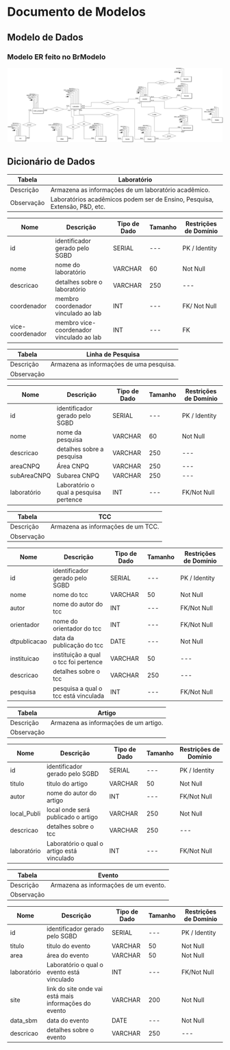 # Documento de Modelos

## Modelo de Dados

### Modelo ER feito no BrModelo

![Modelo ER](/docs//images/Modelo_ER.png)


## Dicionário de Dados

|   Tabela   | Laboratório |
| ---------- | ----------- |
| Descrição  | Armazena as informações de um laboratório acadêmico. |
| Observação | Laboratórios acadêmicos podem ser de Ensino, Pesquisa, Extensão, P&D, etc. |

|  Nome         | Descrição                        | Tipo de Dado | Tamanho | Restrições de Domínio |
| ------------- | -------------------------------- | ------------ | ------- | --------------------- |
| id        | identificador gerado pelo SGBD   | SERIAL       | ---     | PK / Identity |
| nome          | nome do laboratório              | VARCHAR      | 60     | Not Null |
| descricao     | detalhes sobre o laboratório     | VARCHAR      | 250     | --- |
| coordenador     | membro coordenador vinculado ao lab     | INT      | ---    | FK/ Not Null |
| vice-coordenador     | membro vice-coordenador vinculado ao lab     | INT      | ---    | FK |


|   Tabela   | Linha de Pesquisa |
| ---------- | ----------- |
| Descrição  | Armazena as informações de uma pesquisa. |
| Observação | |

|  Nome         | Descrição                        | Tipo de Dado | Tamanho | Restrições de Domínio |
| ------------- | -------------------------------- | ------------ | ------- | --------------------- |
| id        | identificador gerado pelo SGBD   | SERIAL       | ---     | PK / Identity |
| nome          | nome da pesquisa              | VARCHAR      | 60     | Not Null |
| descricao     | detalhes sobre a pesquisa     | VARCHAR      | 250     | --- |
| areaCNPQ     | Área CNPQ     | VARCHAR      | 250    | --- |
| subAreaCNPQ     | Subarea CNPQ     |  VARCHAR      | 250    | --- |
| laboratório     | Laboratório o qual a pesquisa pertence     |  INT      | ---    | FK/Not Null |


|   Tabela   | TCC |
| ---------- | ----------- |
| Descrição  | Armazena as informações de um TCC. |
| Observação | |

|  Nome         | Descrição                        | Tipo de Dado | Tamanho | Restrições de Domínio |
| ------------- | -------------------------------- | ------------ | ------- | --------------------- |
| id            | identificador gerado pelo SGBD   | SERIAL       | ---     | PK / Identity |
| nome          | nome do tcc             | VARCHAR | 50  | Not Null |
| autor         | nome do autor do tcc    | INT     | --- | FK/Not Null |
| orientador    | nome do orientador do tcc| INT    | --- | FK/Not Null |
| dtpublicacao  | data da publicação do tcc| DATE    | --- | Not Null |
| instituicao   | instituição a qual o tcc foi pertence| VARCHAR    | 50 | --- |
| descricao     | detalhes sobre o tcc| VARCHAR| 250    | --- |
| pesquisa      | pesquisa a qual o tcc está vinculada  |  INT      | ---    | FK/Not Null |


|   Tabela   | Artigo |
| ---------- | ----------- |
| Descrição  | Armazena as informações de um artigo. |
| Observação | |

|  Nome         | Descrição                        | Tipo de Dado | Tamanho | Restrições de Domínio |
| ------------- | -------------------------------- | ------------ | ------- | --------------------- |
| id            | identificador gerado pelo SGBD   | SERIAL       | ---     | PK / Identity |
| titulo        | titulo do artigo                 | VARCHAR | 50  | Not Null |
| autor         | nome do autor do artigo          | INT     | --- | FK/Not Null |
| local_Publi   | local onde  será publicado o artigo| VARCHAR   | 250 | Not Null |
| descricao     | detalhes sobre o tcc             | VARCHAR| 250    | --- |
| laboratório   | Laboratório o qual o artigo está vinculado|  INT      | --- | FK/Not Null |


|   Tabela   | Evento |
| ---------- | ----------- |
| Descrição  | Armazena as informações de um evento. |
| Observação | |

|  Nome         | Descrição                        | Tipo de Dado | Tamanho | Restrições de Domínio |
| ------------- | -------------------------------- | ------------ | ------- | --------------------- |
| id            | identificador gerado pelo SGBD   | SERIAL       | ---     | PK / Identity |
| titulo        | titulo do evento                 | VARCHAR | 50 | Not Null |
| area          | área do evento                   | VARCHAR | 50 | Not Null |
| laboratório   | Laboratório o qual o evento está vinculado|  INT | --- | FK/Not Null |
| site          | link do site onde vai está mais informações do evento |  VARCHAR | 200 | Not Null |
| data_sbm      | data do evento                   | DATE | --- | Not Null |
| descricao     | detalhes sobre o evento           | VARCHAR| 250    | --- |

